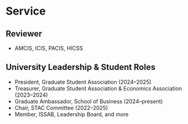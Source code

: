 # Service

## Reviewer
- AMCIS, ICIS, PACIS, HICSS

## University Leadership & Student Roles
- President, Graduate Student Association (2024–2025)
- Treasurer, Graduate Student Association & Economics Association (2023–2024)
- Graduate Ambassador, School of Business (2024–present)
- Chair, STAC Committee (2022–2025)
- Member, ISSAB, Leadership Board, and more

